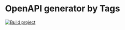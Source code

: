 # OpenAPI generator by Tags

[![Build project](https://github.com/Romanow/openapi-generator-by-tags/actions/workflows/main.yml/badge.svg?branch=master)](https://github.com/Romanow/openapi-generator-by-tags/actions/workflows/main.yml)